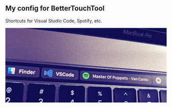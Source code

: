 ## My config for BetterTouchTool

Shortcuts for Visual Studio Code, Spotify, etc.


![Final look](./touchbar.jpg)
